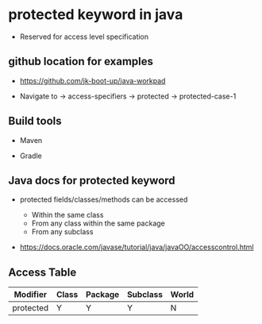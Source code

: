 # protected keyword in java

* Reserved for access level specification 

## github location for examples

* https://github.com/jk-boot-up/java-workpad

* Navigate to -> access-specifiers -> protected -> protected-case-1

## Build tools

* Maven

* Gradle

## Java docs for protected keyword

* protected fields/classes/methods can be accessed 
   
     - Within the same class
     - From any class within the same package
     - From any subclass

* https://docs.oracle.com/javase/tutorial/java/javaOO/accesscontrol.html

## Access Table

| Modifier	  | Class	| Package	| Subclass	| World |
|------------|-------|-----------|-----------|-------|
| protected	 |Y|	Y	|Y| 	N    |

